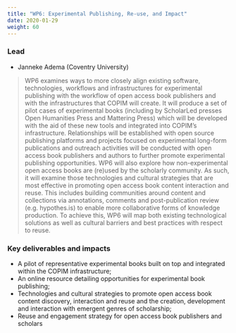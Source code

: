 ```yaml
---
title: "WP6: Experimental Publishing, Re-use, and Impact"
date: 2020-01-29
weight: 60
---
```


### Lead

* Janneke Adema (Coventry University) 

> WP6 examines ways to more closely align existing software, technologies, workflows and infrastructures for experimental publishing with the workflow of open access book publishers and with the infrastructures that COPIM will create. It will produce a set of pilot cases of experimental books (including by ScholarLed presses Open Humanities Press and Mattering Press) which will be developed with the aid of these new tools and integrated into COPIM’s infrastructure. Relationships will be established with open source publishing platforms and projects focused on experimental long-form publications and outreach activities will be conducted with open access book publishers and authors to further promote experimental publishing opportunities. WP6 will also explore how non-experimental open access books are (re)used by the scholarly community. As such, it will examine those technologies and cultural strategies that are most effective in promoting open access book content interaction and reuse. This includes building communities around content and collections via annotations, comments and post-publication review (e.g. hypothes.is) to enable more collaborative forms of knowledge production. To achieve this, WP6 will map both existing technological solutions as well as cultural barriers and best practices with respect to reuse.

### Key deliverables and impacts 

* A pilot of representative experimental books built on top and integrated within the COPIM infrastructure; 
* An online resource detailing opportunities for experimental book publishing; 
* Technologies and cultural strategies to promote open access book content discovery, interaction and reuse and the creation, development and interaction with emergent genres of scholarship; 
* Reuse and engagement strategy for open access book publishers and scholars
